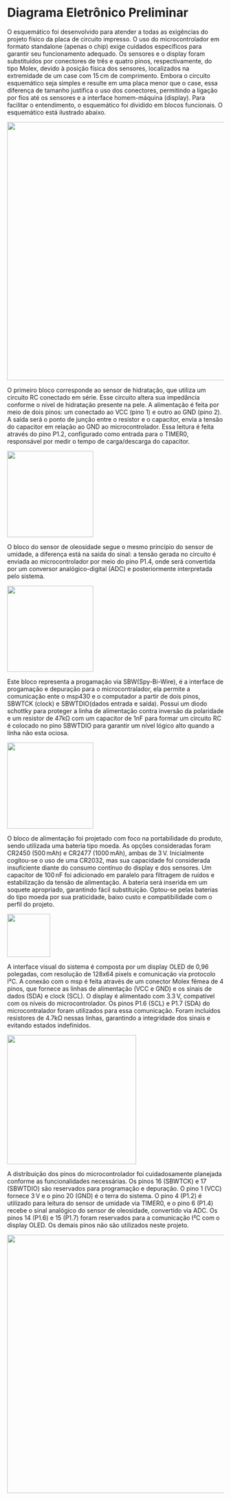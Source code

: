 # Diagrama Eletrônico Preliminar

O esquemático foi desenvolvido para atender a todas as exigências do projeto 
físico da placa de circuito impresso. O uso do microcontrolador em formato standalone 
(apenas o chip) exige cuidados específicos para garantir seu funcionamento adequado. Os 
sensores e o display foram substituídos por conectores de três e quatro pinos, 
respectivamente, do tipo Molex, devido à posição física dos sensores, localizados na 
extremidade de um case com 15 cm de comprimento. Embora o circuito esquemático seja 
simples e resulte em uma placa menor que o case, essa diferença de tamanho justifica o uso 
dos conectores, permitindo a ligação por fios até os sensores e a interface homem-máquina 
(display). Para facilitar o entendimento, o esquemático foi dividido em blocos funcionais. O 
esquemático está ilustrado abaixo.

<img src="https://github.com/user-attachments/assets/f42c7fc5-8554-4866-b8f6-cd9a226171b4" width="600">

O primeiro bloco corresponde ao sensor de hidratação, que utiliza um circuito RC 
conectado em série. Esse circuito altera sua impedância conforme o nível de hidratação 
presente na pele. A alimentação é feita por meio de dois pinos: um conectado ao VCC (pino 1) e outro ao GND (pino 2). A saída será o ponto de junção entre o resistor 
e o capacitor, envia a tensão do capacitor em relação ao GND ao microcontrolador. Essa 
leitura é feita através do pino P1.2, configurado como entrada para o TIMER0, 
responsável por medir o tempo de carga/descarga do capacitor.

<img src="https://github.com/user-attachments/assets/6d2235bb-ab02-45aa-b8ab-b476d049a44c" width="200">

O bloco do sensor de oleosidade segue o mesmo princípio do sensor de umidade, 
a diferença está na saída do sinal: a tensão gerada no circuito é enviada ao microcontrolador 
por meio do pino P1.4, onde será convertida por um conversor analógico-digital (ADC) e 
posteriormente interpretada pelo sistema.

<img src="https://github.com/user-attachments/assets/157d8141-3018-48fa-a184-5f0bb6f63962" width="200">

Este bloco representa a progamação via SBW(Spy-Bi-Wire), é a interface de progamação e depuração para o microcontralador, ela permite a comunicação ente o msp430 e o computador a partir de dois pinos, SBWTCK (clock) e SBWTDIO(dados entrada e saída). Possui um diodo schottky para proteger a linha de alimentação contra inversão da polaridade e um resistor de 47kΩ com um capacitor de 1nF para formar um circuito RC é colocado no pino SBWTDIO para garantir um nível lógico alto quando a linha não esta ociosa.

<img src="https://github.com/user-attachments/assets/12095c71-1ff4-4c0e-adad-62e410ff8643" width="200">

O bloco de alimentação foi projetado com foco na portabilidade do produto, sendo 
utilizada uma bateria tipo moeda. As opções consideradas foram CR2450 (500 mAh) e 
CR2477 (1000 mAh), ambas de 3 V. Inicialmente cogitou-se o uso de uma CR2032, mas sua 
capacidade foi considerada insuficiente diante do consumo contínuo do display e dos 
sensores. Um capacitor de 100 nF foi adicionado em paralelo para filtragem de ruídos e 
estabilização da tensão de alimentação. A bateria será inserida em um soquete apropriado, 
garantindo fácil substituição. Optou-se pelas baterias do tipo moeda por sua praticidade, 
baixo custo e compatibilidade com o perfil do projeto.

<img src="https://github.com/user-attachments/assets/c0e09914-422e-412c-a52c-3c2d4d48eee7" width="100">

 A interface visual do sistema é composta por um display OLED de 0,96 polegadas, 
com resolução de 128x64 pixels e comunicação via protocolo I²C. A conexão com o 
msp é feita através de um conector Molex fêmea de 4 pinos, que fornece as linhas 
de alimentação (VCC e GND) e os sinais de dados (SDA) e clock (SCL). O display é 
alimentado com 3.3 V, compatível com os níveis do microcontrolador. Os pinos P1.6 (SCL) e P1.7 
(SDA) do microcontralador foram utilizados para essa comunicação. Foram incluídos 
resistores de 4.7kΩ nessas linhas, garantindo a integridade dos sinais e evitando estados indefinidos.

<img src="https://github.com/user-attachments/assets/c4aea0c2-9675-4da8-8f02-1e766bb4aaa8" width="300">

 A distribuição dos pinos do microcontrolador foi cuidadosamente planejada 
conforme as funcionalidades necessárias. Os pinos 16 (SBWTCK) e 17 (SBWTDIO) são reservados 
para programação e depuração. O pino 1 (VCC) fornece 3 V e o pino 20 (GND) é o terra do 
sistema. O pino 4 (P1.2) é utilizado para leitura do sensor de umidade via TIMER0, e o pino 6 
(P1.4) recebe o sinal analógico do sensor de oleosidade, convertido via ADC. Os pinos 14 
(P1.6) e 15 (P1.7) foram reservados para a comunicação I²C com o display OLED. Os 
demais pinos não são utilizados neste projeto.

<img src="https://github.com/user-attachments/assets/ea088507-bc34-4dc9-b382-bcfcdb2cd228" width="600">






